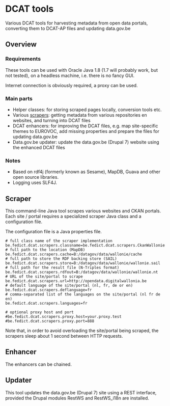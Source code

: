 # DCAT tools

Various DCAT tools for harvesting metadata from open data portals, 
converting them to DCAT-AP files and updating data.gov.be

## Overview

### Requirements

These tools can be used with Oracle Java 1.8 (1.7 will probably work, but not tested),
on a headless machine, i.e. there is no fancy GUI.

Internet connection is obviously required, a proxy can be used.

### Main parts

* Helper classes: for storing scraped pages locally, conversion tools etc.
* Various [scrapers](#Scraper): getting metadata from various repositories en websites, 
and turning into DCAT files
* DCAT enhancers: for improving the DCAT files, e.g. map site-specific themes to EUROVOC, 
add missing properties and prepare the files for updating data.gov.be
* Data.gov.be updater: update the data.gov.be (Drupal 7) website using the enhanced DCAT files

### Notes

* Based on rdf4j (formerly known as Sesame), MapDB, Guava and other open source libraries.
* Logging uses SLF4J.

## Scraper

This command-line Java tool scrapes various websites and CKAN portals.
Each site / portal requires a specialized scraper Java class and a configuration file.

The configuration file is a Java properties file.

    # full class name of the scraper implementation
    be.fedict.dcat.scrapers.classname=be.fedict.dcat.scrapers.CkanWallonie
    # full path to the location (MapDB)
    be.fedict.dcat.scrapers.cache=B:/datagov/data/wallonie/cache
    # full path to store the RDF backing store (SAIL)
    be.fedict.dcat.scrapers.store=B:/datagov/data/wallonie/wallonie.sail
    # full path for the result file (N-Triples format)
    be.fedict.dcat.scrapers.rdfout=B:/datagov/data/wallonie/wallonie.nt
    # URL of the site/portal to scrape
    be.fedict.dcat.scrapers.url=http://opendata.digitalwallonia.be
    # default language of the site/portal (nl, fr, de or en)
    be.fedict.dcat.scrapers.deflanguage=fr
    # comma-separated list of the languages on the site/portal (nl fr de en)
    be.fedict.dcat.scrapers.languages=fr

    # optional proxy host and port
    #be.fedict.dcat.scrapers.proxy.host=your.proxy.test
    #be.fedict.dcat.scrapers.proxy.port=888


Note that, in order to avoid overloading the site/portal being scraped, 
the scrapers sleep about 1 second between HTTP requests.

## Enhancer

The enhancers can be chained.

## Updater

This tool updates the data.gov.be (Drupal 7) site using a REST interface,
provided the Drupal modules RestWS and RestWS_i18n are installed.

